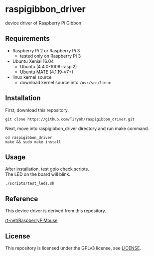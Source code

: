 # raspigibbon_driver

device driver of Raspberry Pi Gibbon

## Requirements

* Raspberry Pi 2 or Raspberry Pi 3
  * tested only on Raspberry Pi 3
* Ubuntu Xenial 16.04
  * Ubuntu (4.4.0-1009-raspi2)
  * Ubuntu MATE (4.1.19-v7+)
* linux kernel source
  * download kernel source into `/usr/src/linux`

## Installation


First, download this repository.

```
git clone https://github.com/Tiryoh/raspigibbon_driver.git
```

Next, move into raspigibbon_driver directory and run make command.

```
cd raspigibbon_driver
make && sudo make install
```

## Usage

After installation, test gpio check scripts.  
The LED on the board will blink.

```
./scripts/test_leds.sh
```

## Reference

This device driver is derived from this repository.

[rt-net/RaspberryPiMouse](https://github.com/rt-net/RaspberryPiMouse)

## License

This repository is licensed under the GPLv3 license, see [LICENSE](./LICENSE).

